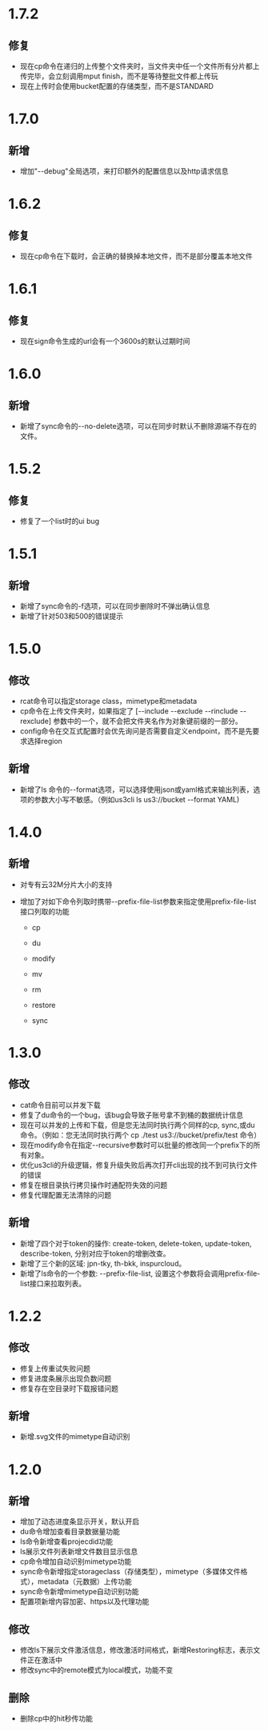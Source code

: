 # 1.7.2

## 修复

- 现在cp命令在递归的上传整个文件夹时，当文件夹中任一个文件所有分片都上传完毕，会立刻调用mput finish，而不是等待整批文件都上传玩
- 现在上传时会使用bucket配置的存储类型，而不是STANDARD

# 1.7.0

## 新增

- 增加"--debug"全局选项，来打印额外的配置信息以及http请求信息

# 1.6.2

## 修复

- 现在cp命令在下载时，会正确的替换掉本地文件，而不是部分覆盖本地文件

# 1.6.1

## 修复

- 现在sign命令生成的url会有一个3600s的默认过期时间

# 1.6.0

## 新增

- 新增了sync命令的--no-delete选项，可以在同步时默认不删除源端不存在的文件。

# 1.5.2

## 修复

- 修复了一个list时的ui bug

# 1.5.1

## 新增

- 新增了sync命令的-f选项，可以在同步删除时不弹出确认信息
- 新增了针对503和500的错误提示

# 1.5.0

## 修改

- rcat命令可以指定storage class，mimetype和metadata
- cp命令在上传文件夹时，如果指定了 [--include --exclude --rinclude --rexclude] 参数中的一个，就不会把文件夹名作为对象键前缀的一部分。
- config命令在交互式配置时会优先询问是否需要自定义endpoint，而不是先要求选择region

## 新增

- 新增了ls 命令的--format选项，可以选择使用json或yaml格式来输出列表，选项的参数大小写不敏感。（例如us3cli ls us3://bucket --format YAML)

# 1.4.0

## 新增

- 对专有云32M分片大小的支持

- 增加了对如下命令列取时携带--prefix-file-list参数来指定使用prefix-file-list接口列取的功能

  * cp 

  * du 
  * modify 
  * mv 
  * rm 
  * restore 
  * sync

# 1.3.0

## 修改

- cat命令目前可以并发下载
- 修复了du命令的一个bug，该bug会导致子账号拿不到桶的数据统计信息
- 现在可以并发的上传和下载，但是您无法同时执行两个同样的cp, sync,或du命令。（例如：您无法同时执行两个 cp ./test us3://bucket/prefix/test 命令）
- 现在modify命令在指定--recursive参数时可以批量的修改同一个prefix下的所有对象。
- 优化us3cli的升级逻辑，修复升级失败后再次打开cli出现的找不到可执行文件的错误
- 修复在根目录执行拷贝操作时通配符失效的问题
- 修复代理配置无法清除的问题

## 新增

- 新增了四个对于token的操作: create-token, delete-token, update-token, describe-token, 分别对应于token的增删改查。
- 新增了三个新的区域: jpn-tky, th-bkk, inspurcloud。
- 新增了ls命令的一个参数: --prefix-file-list, 设置这个参数将会调用prefix-file-list接口来拉取列表。

# 1.2.2
## 修改

- 修复上传重试失败问题
- 修复进度条展示出现负数问题
- 修复存在空目录时下载报错问题

## 新增

- 新增.svg文件的mimetype自动识别

# 1.2.0

## 新增

- 增加了动态进度条显示开关，默认开启
- du命令增加查看目录数据量功能
- ls命令新增查看projecdid功能
- ls展示文件列表新增文件数目显示信息
- cp命令增加自动识别mimetype功能
- sync命令新增指定storageclass（存储类型），mimetype（多媒体文件格式），metadata（元数据）上传功能
- sync命令新增mimetype自动识别功能
- 配置项新增内容加密、https以及代理功能

## 修改

- 修改ls下展示文件激活信息，修改激活时间格式，新增Restoring标志，表示文件正在激活中
- 修改sync中的remote模式为local模式，功能不变

## 删除

- 删除cp中的hit秒传功能
